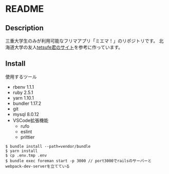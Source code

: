 # README
## Description
三重大学生のみが利用可能なフリマアプリ「ミエマ！」のリポジトリです。
北海道大学の友人[tetsufe君のサイト](https://hufurima.com/)を参考に作っています。

## Install
使用するツール
- rbenv 1.1.1
- ruby 2.5.1
- yarn 1.10.1
- bundler 1.17.2
- git
- mysql 8.0.12
- VSCode拡張機能 
	- rufo
	- eslint
	- prittier

```
$ bundle install --path=vendor/bundle
$ yarn install
$ cp .env.tmp .env
$ bundle exec foreman start -p 3000 // port3000でrailsのサーバーとwebpack-dev-serverを立てている
```
